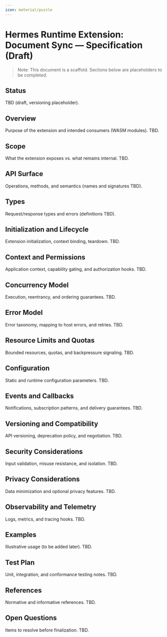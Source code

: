 ```yaml
---
icon: material/puzzle
---
```


# Hermes Runtime Extension: Document Sync — Specification (Draft)

> Note: This document is a scaffold.
> Sections below are placeholders to be completed.

## Status

TBD (draft, versioning placeholder).

## Overview

Purpose of the extension and intended consumers (WASM modules).
TBD.

## Scope

What the extension exposes vs.
what remains internal.
TBD.

## API Surface

Operations, methods, and semantics (names and signatures TBD).

## Types

Request/response types and errors (definitions TBD).

## Initialization and Lifecycle

Extension initialization, context binding, teardown.
TBD.

## Context and Permissions

Application context, capability gating, and authorization hooks.
TBD.

## Concurrency Model

Execution, reentrancy, and ordering guarantees.
TBD.

## Error Model

Error taxonomy, mapping to host errors, and retries.
TBD.

## Resource Limits and Quotas

Bounded resources, quotas, and backpressure signaling.
TBD.

## Configuration

Static and runtime configuration parameters.
TBD.

## Events and Callbacks

Notifications, subscription patterns, and delivery guarantees.
TBD.

## Versioning and Compatibility

API versioning, deprecation policy, and negotiation.
TBD.

## Security Considerations

Input validation, misuse resistance, and isolation.
TBD.

## Privacy Considerations

Data minimization and optional privacy features.
TBD.

## Observability and Telemetry

Logs, metrics, and tracing hooks.
TBD.

## Examples

Illustrative usage (to be added later).
TBD.

## Test Plan

Unit, integration, and conformance testing notes.
TBD.

## References

Normative and informative references.
TBD.

## Open Questions

Items to resolve before finalization.
TBD.
